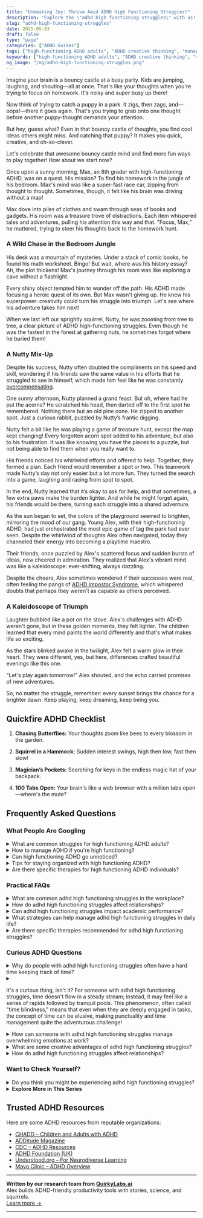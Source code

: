 ```yaml
---
title: "Unmasking Joy: Thrive Amid ADHD High Functioning Struggles!"
description: "Explore the \"adhd high functioning struggles\" with us! Get cozy and uncover how your vibrant, bouncy-castle mind is not just busy but brilliantly creative. Feel seen and uplifted with every word!"
slug: "adhd-high-functioning-struggles"
date: 2025-05-03
draft: false
type: "page"
categories: ["ADHD Guides"]
tags: ["high-functioning ADHD adults", "ADHD creative thinking", "managing ADHD distractions", "ADHD focus strategies", "ADHD playful coping", "celebrating ADHD strengths", "ADHD thought process"]
keywords: ["high-functioning ADHD adults", "ADHD creative thinking", "managing ADHD distractions", "ADHD focus strategies", "ADHD playful coping", "celebrating ADHD strengths", "ADHD thought process"]
og_image: "/og/adhd-high-functioning-struggles.png"
---
```


Imagine your brain is a bouncy castle at a busy party. Kids are jumping, laughing, and shouting—all at once. That's like your thoughts when you're trying to focus on homework. It's noisy and super busy up there!

Now think of trying to catch a puppy in a park. It zigs, then zags, and—oops!—there it goes again. That's you trying to grab onto one thought before another puppy-thought demands your attention.

But hey, guess what? Even in that bouncy castle of thoughts, you find cool ideas others might miss. And catching that puppy? It makes you quick, creative, and oh-so-clever.

Let's celebrate that awesome bouncy castle mind and find more fun ways to play together! How about we start now?

Once upon a sunny morning, Max, an 8th grader with high-functioning ADHD, was on a quest. His mission? To find his homework in the jungle of his bedroom. Max's mind was like a super-fast race car, zipping from thought to thought. Sometimes, though, it felt like his brain was driving without a map!

Max dove into piles of clothes and swam through seas of books and gadgets. His room was a treasure trove of distractions. Each item whispered tales and adventures, pulling his attention this way and that. "Focus, Max," he muttered, trying to steer his thoughts back to the homework hunt.

### A Wild Chase in the Bedroom Jungle

His desk was a mountain of mysteries. Under a stack of comic books, he found his math worksheet. Bingo! But wait, where was his history essay? Ah, the plot thickens! Max's journey through his room was like exploring a cave without a flashlight.

Every shiny object tempted him to wander off the path. His ADHD made focusing a heroic quest of its own. But Max wasn't giving up. He knew his superpower: creativity could turn his struggle into triumph. Let's see where his adventure takes him next!

When we last left our sprightly squirrel, Nutty, he was zooming from tree to tree, a clear picture of ADHD high-functioning struggles. Even though he was the fastest in the forest at gathering nuts, he sometimes forgot where he buried them!

### A Nutty Mix-Up

Despite his success, Nutty often doubted the compliments on his speed and skill, wondering if his friends saw the same value in his efforts that he struggled to see in himself, which made him feel like he was constantly [overcompensating](/pages/adhd-overcompensating/).

One sunny afternoon, Nutty planned a grand feast. But oh, where had he put the acorns? He scratched his head, then darted off to the first spot he remembered. Nothing there but an old pine cone. He zipped to another spot. Just a curious rabbit, puzzled by Nutty’s frantic digging.

Nutty felt a bit like he was playing a game of treasure hunt, except the map kept changing! Every forgotten acorn spot added to his adventure, but also to his frustration. It was like knowing you have the pieces to a puzzle, but not being able to find them when you really want to.

His friends noticed his whirlwind efforts and offered to help. Together, they formed a plan. Each friend would remember a spot or two. This teamwork made Nutty’s day not only easier but a lot more fun. They turned the search into a game, laughing and racing from spot to spot.

In the end, Nutty learned that it’s okay to ask for help, and that sometimes, a few extra paws make the burden lighter. And while he might forget again, his friends would be there, turning each struggle into a shared adventure.

As the sun began to set, the colors of the playground seemed to brighten, mirroring the mood of our gang. Young Alex, with their high-functioning ADHD, had just orchestrated the most epic game of tag the park had ever seen. Despite the whirlwind of thoughts Alex often navigated, today they channeled their energy into becoming a playtime maestro.

Their friends, once puzzled by Alex's scattered focus and sudden bursts of ideas, now cheered in admiration. They realized that Alex's vibrant mind was like a kaleidoscope: ever-shifting, always dazzling.

Despite the cheers, Alex sometimes wondered if their successes were real, often feeling the pangs of [ADHD Impostor Syndrome](/pages/adhd-impostor-syndrome/), which whispered doubts that perhaps they weren't as capable as others perceived.

### A Kaleidoscope of Triumph

Laughter bubbled like a pot on the stove. Alex's challenges with ADHD weren't gone, but in these golden moments, they felt lighter. The children learned that every mind paints the world differently and that's what makes life so exciting.

As the stars blinked awake in the twilight, Alex felt a warm glow in their heart. They were different, yes, but here, differences crafted beautiful evenings like this one.

"Let's play again tomorrow!" Alex shouted, and the echo carried promises of new adventures.

So, no matter the struggle, remember: every sunset brings the chance for a brighter dawn. Keep playing, keep dreaming, keep being you.

## Quickfire ADHD Checklist

1. **Chasing Butterflies:** Your thoughts zoom like bees to every blossom in the garden.

2. **Squirrel in a Hammock:** Sudden interest swings, high then low, fast then slow!

3. **Magician’s Pockets:** Searching for keys in the endless magic hat of your backpack.

4. **100 Tabs Open:** Your brain's like a web browser with a million tabs open—where's the mute?

## Frequently Asked Questions



### What People Are Googling

<details><summary>What are common struggles for high functioning ADHD adults?</summary><p>Absolutely, it’s important to recognize that even high-functioning adults with ADHD may face unique challenges! Common struggles often include maintaining organization, managing time effectively, and keeping up with multiple tasks at once. Additionally, many experience difficulties with sustaining attention during less stimulating activities and may struggle with impulsivity in social or professional settings. It’s all part of navigating ADHD, and finding strategies that work for you can make a big difference in smoothing out these bumps in the road.</p></details>
<details><summary>How to manage ADHD if you're high functioning?</summary><p>Navigating ADHD when you're high-functioning might feel a bit like a stealth mission, where your struggles aren't always visible to others. Start by embracing structured routines and checklists to keep your day flowing smoothly. Don't hesitate to lean on tech tools like apps for task management or timers to break work into manageable chunks. Most importantly, remember to celebrate your successes, no matter how small, and give yourself plenty of grace on the tougher days. You're doing wonderfully, and every step forward is a victory!</p></details>
<details><summary>Can high functioning ADHD go unnoticed?</summary><p>Absolutely, it's quite common for high-functioning ADHD to go unnoticed, especially when someone is managing well in certain areas of their life. People often develop coping strategies that mask their ADHD symptoms, making it less obvious to others—and sometimes even to themselves—that they're struggling. It's like being a duck on a pond: on the surface, everything looks smooth, but underneath, there's a lot of hard paddling going on. Recognizing this is a big step toward understanding oneself better and finding the right kind of support.</p></details>
<details><summary>Tips for staying organized with high functioning ADHD?</summary><p>Absolutely, staying organized with high-functioning ADHD can feel like a juggling act, but there are some cozy strategies to help keep those balls in the air! Start by embracing tools that make you smile—think colorful planners, fun apps, or cute sticky notes to lighten the task of tracking tasks. Break your projects into small, manageable chunks and celebrate the completion of each one; this can help to maintain motivation and clarity. Lastly, remember that consistency beats perfection. Setting aside a regular time to plan and tidy up, even if it's just a few minutes each day, can make a world of difference without overwhelming you.</p></details>
<details><summary>Are there specific therapies for high functioning ADHD individuals?</summary><p>Absolutely, there are several therapy options tailored to help individuals with high-functioning ADHD thrive. Cognitive Behavioral Therapy (CBT) is especially popular as it helps in managing the challenges by changing unhelpful thinking and behavior patterns. Similarly, coaching focused on ADHD can be incredibly beneficial, helping to develop and reinforce organizational skills, time management, and goal-setting. These therapies provide practical tools and strategies, enabling individuals to navigate their daily lives more effectively and with greater confidence.</p></details>



### Practical FAQs

<details><summary>What are common adhd high functioning struggles in the workplace?</summary><p>Absolutely, navigating the workplace with high-functioning ADHD comes with its unique set of challenges. One common struggle might be managing time effectively, as it's easy to lose track of it when you're hyperfocused on one task or bouncing between multiple tasks. Another is maintaining organization, whether that's keeping a tidy workspace or prioritizing tasks in a way that doesn't feel overwhelming. Many also find that handling distractions and sustaining concentration during less engaging tasks can be tough. Remember, each of these struggles also brings with it a set of unique strengths, and finding strategies that work for you can really make a positive difference.</p></details>
<details><summary>How do adhd high functioning struggles affect relationships?</summary><p>Absolutely, navigating relationships with high-functioning ADHD can indeed have its unique challenges, but knowing what these are can really help in managing them. Often, difficulties with time management, forgetfulness, or impulsivity in conversations might lead to misunderstandings or frustrations. However, open communication about these challenges can not only increase understanding between partners but also strengthen the bond. By working together and perhaps establishing gentle reminders or systems, you can create a supportive environment that allows both partners to thrive.</p></details>
<details><summary>Can adhd high functioning struggles impact academic performance?</summary><p>Absolutely, it's quite common for individuals with high-functioning ADHD to face challenges in their academic performance. Even if someone is highly capable, ADHD can make it tricky to stay organized, keep track of assignments, and maintain focus during lectures or while studying. It's important to remember that these difficulties don't reflect your intelligence or potential; they're just a part of navigating ADHD. There are many strategies and supports that can help manage these challenges, so reaching out for help can be a great step towards academic success.</p></details>
<details><summary>What strategies can help manage adhd high functioning struggles in daily life?</summary><p>Absolutely, managing ADHD, especially when you're high-functioning, can sometimes feel like juggling with too many balls in the air! One effective strategy is to create structured routines to reduce the number of decisions you need to make daily. Using tools like planners or digital apps can help you keep track of tasks and appointments, which can be a huge relief. Also, don't underestimate the power of short, regular breaks to recharge your brain – they can significantly boost your focus and productivity. Remember, finding what uniquely works for you is like crafting a cozy, personalized recipe for success!</p></details>
<details><summary>Are there specific therapies recommended for adhd high functioning struggles?</summary><p>Absolutely, there are several therapeutic approaches that can be really beneficial for managing high-functioning ADHD! Cognitive Behavioral Therapy (CBT) is often recommended as it helps in restructuring thought patterns and reducing negative behaviors through practical skills. Another helpful approach is coaching, which focuses on organizing tasks and setting achievable goals. Additionally, mindfulness and relaxation techniques can be wonderful in managing impulsivity and increasing focus. Each of these therapies can be tailored to fit your unique needs and help you thrive.</p></details>



### Curious ADHD Questions

<details><summary>Why do people with adhd high functioning struggles often have a hard time keeping track of time?</summary><p>Absolutely, it's a common challenge and you're not alone in this! Folks with ADHD might struggle with time management because their brains process the passage of time differently. This is often referred to as "time blindness," where it can be tough to estimate how long tasks will take or to switch smoothly from one task to another. Implementing tools like timers, alarms, or visual time indicators can be really helpful to gently keep you on track without feeling overwhelmed. Remember, finding what uniquely works for you is a cozy journey of discovery.</p></details>
<details><summary><p>It's a curious thing, isn't it? For someone with adhd high functioning struggles, time doesn't flow in a steady stream; instead, it may feel like a series of rapids followed by tranquil pools. This phenomenon, often called "time blindness," means that even when they are deeply engaged in tasks, the concept of time can be elusive, making punctuality and time management quite the adventurous challenge!</p></summary><p>Absolutely, your description captures the experience perfectly! Time blindness can indeed make the passage of time feel unpredictable and often tricky to navigate for those with ADHD. This can turn what many see as straightforward tasks into a bit of a wild ride. The key is finding strategies that resonate with you, like setting multiple alarms or using a visual timer, to gently keep you anchored as you flow through your day. Remember, it's all about discovering what best supports your unique rhythm!</p></details>
<details><summary>How can someone with adhd high functioning struggles manage overwhelming emotions at work?</summary><p>Managing overwhelming emotions at work can definitely be a challenge, but you're not alone! One effective strategy is to create small, manageable breaks throughout your day. Use these moments to step away from your desk, breathe deeply, or enjoy a quick walk outside. Additionally, keeping a simple journal or notes app handy to jot down your thoughts and feelings can help organize your thoughts and make things feel more manageable. Remember, it's perfectly okay to tailor these strategies to what feels most soothing for you.</p></details>
<details><summary>What are some creative advantages of adhd high functioning struggles?</summary><p>Absolutely, there are some truly unique creative advantages that come with ADHD! Many people with ADHD tend to have a rapid-fire mind which allows them to make unexpected connections and come up with innovative ideas that others might not see. This nimbleness of thought can be a huge asset in creative fields like art, writing, or entrepreneurship, where being able to think outside the box is often celebrated. Plus, the intense hyperfocus that sometimes accompanies ADHD can allow for deep, passionate work on projects that really light your fire. Embracing these strengths can lead to wonderful, creative achievements.</p></details>
<details><summary>How do adhd high functioning struggles affect relationships?</summary><p>Absolutely, navigating relationships when you have high-functioning ADHD can indeed bring its unique set of challenges. You might find that things like forgetfulness, difficulty maintaining attention during conversations, or managing emotions can sometimes create misunderstandings or friction. However, it's important to remember that clear communication and mutual understanding can go a long way. By sharing your experiences and the ways ADHD affects you, and also by listening to your partner's experiences, you can build a stronger, more empathetic connection.</p></details>



### Want to Check Yourself?

<details><summary>Do you think you might be experiencing adhd high functioning struggles?</summary><p>Absolutely, feeling like you’re struggling despite being high-functioning can be quite common when it comes to ADHD. The term ‘high-functioning’ often means you're managing to meet various life demands but might still be facing internal challenges like maintaining focus, managing time, or dealing with impulsivity. Remember, ADHD manifests uniquely for everyone and can often go unnoticed when you're able to perform well in certain areas of life. It’s really great that you’re exploring this possibility—understanding more about how ADHD affects you can be the first step toward getting the right support and strategies in place.</p></details>

<script type="application/ld+json">
{
  "@context": "https://schema.org",
  "@type": "FAQPage",
  "mainEntity": [
    {
      "@type": "Question",
      "name": "What are common struggles for high functioning ADHD adults?",
      "acceptedAnswer": {
        "@type": "Answer",
        "text": "Absolutely, it\u2019s important to recognize that even high-functioning adults with ADHD may face unique challenges! Common struggles often include maintaining organization, managing time effectively, and keeping up with multiple tasks at once. Additionally, many experience difficulties with sustaining attention during less stimulating activities and may struggle with impulsivity in social or professional settings. It\u2019s all part of navigating ADHD, and finding strategies that work for you can make a big difference in smoothing out these bumps in the road."
      }
    },
    {
      "@type": "Question",
      "name": "How to manage ADHD if you're high functioning?",
      "acceptedAnswer": {
        "@type": "Answer",
        "text": "Navigating ADHD when you're high-functioning might feel a bit like a stealth mission, where your struggles aren't always visible to others. Start by embracing structured routines and checklists to keep your day flowing smoothly. Don't hesitate to lean on tech tools like apps for task management or timers to break work into manageable chunks. Most importantly, remember to celebrate your successes, no matter how small, and give yourself plenty of grace on the tougher days. You're doing wonderfully, and every step forward is a victory!"
      }
    },
    {
      "@type": "Question",
      "name": "Can high functioning ADHD go unnoticed?",
      "acceptedAnswer": {
        "@type": "Answer",
        "text": "Absolutely, it's quite common for high-functioning ADHD to go unnoticed, especially when someone is managing well in certain areas of their life. People often develop coping strategies that mask their ADHD symptoms, making it less obvious to others\u2014and sometimes even to themselves\u2014that they're struggling. It's like being a duck on a pond: on the surface, everything looks smooth, but underneath, there's a lot of hard paddling going on. Recognizing this is a big step toward understanding oneself better and finding the right kind of support."
      }
    },
    {
      "@type": "Question",
      "name": "Tips for staying organized with high functioning ADHD?",
      "acceptedAnswer": {
        "@type": "Answer",
        "text": "Absolutely, staying organized with high-functioning ADHD can feel like a juggling act, but there are some cozy strategies to help keep those balls in the air! Start by embracing tools that make you smile\u2014think colorful planners, fun apps, or cute sticky notes to lighten the task of tracking tasks. Break your projects into small, manageable chunks and celebrate the completion of each one; this can help to maintain motivation and clarity. Lastly, remember that consistency beats perfection. Setting aside a regular time to plan and tidy up, even if it's just a few minutes each day, can make a world of difference without overwhelming you."
      }
    },
    {
      "@type": "Question",
      "name": "Are there specific therapies for high functioning ADHD individuals?",
      "acceptedAnswer": {
        "@type": "Answer",
        "text": "Absolutely, there are several therapy options tailored to help individuals with high-functioning ADHD thrive. Cognitive Behavioral Therapy (CBT) is especially popular as it helps in managing the challenges by changing unhelpful thinking and behavior patterns. Similarly, coaching focused on ADHD can be incredibly beneficial, helping to develop and reinforce organizational skills, time management, and goal-setting. These therapies provide practical tools and strategies, enabling individuals to navigate their daily lives more effectively and with greater confidence."
      }
    }
  ]
}
</script>
<script type="application/ld+json">
{
  "@context": "https://schema.org",
  "@type": "Article",
  "author": {
    "@type": "Person",
    "name": "QuirkyLabs",
    "url": "https://quirkylabs.ai/about"
  },
  "headline": "\"Unmasking Joy: Thrive Amid ADHD High Functioning Struggles!\"",
  "mainEntityOfPage": "https://blog.quirkylabs.ai/pages/adhd-high-functioning-struggles/",
  "datePublished": "2025-05-03"
}
</script>
<script type="application/ld+json">
{
  "@context": "https://schema.org",
  "@type": "BreadcrumbList",
  "itemListElement": [
    {
      "@type": "ListItem",
      "position": 1,
      "name": "Home",
      "item": "https://quirkylabs.ai/"
    },
    {
      "@type": "ListItem",
      "position": 2,
      "name": "Blog",
      "item": "https://blog.quirkylabs.ai/"
    },
    {
      "@type": "ListItem",
      "position": 3,
      "name": "\"Unmasking Joy: Thrive Amid ADHD High Functioning Struggles!\"",
      "item": "https://blog.quirkylabs.ai/pages/adhd-high-functioning-struggles/"
    }
  ]
}
</script>

<details>
<summary><strong>Explore More in This Series</strong></summary>

- [Adhd Overexplaining Yourself](/pages/adhd-overexplaining-yourself/)
- [Adhd Working Hard To Fit In](/pages/adhd-working-hard-to-fit-in/)
- [Adhd Perfectionism](/pages/adhd-perfectionism/)
- [Adhd Fake Success](/pages/adhd-fake-success/)
- [Adhd Doing Too Much](/pages/adhd-doing-too-much/)
- [Adhd Validation Hunger](/pages/adhd-validation-hunger/)
- [Adhd Overcompensating](/pages/adhd-overcompensating/)
- [Adhd Hide Your Struggles](/pages/adhd-hide-your-struggles/)
</details>



## Trusted ADHD Resources

Here are some ADHD resources from reputable organizations:

- [CHADD – Children and Adults with ADHD](https://chadd.org)
- [ADDitude Magazine](https://www.additudemag.com)
- [CDC – ADHD Resources](https://www.cdc.gov/ncbddd/adhd)
- [ADHD Foundation (UK)](https://www.adhdfoundation.org.uk)
- [Understood.org – For Neurodiverse Learning](https://www.understood.org)
- [Mayo Clinic – ADHD Overview](https://www.mayoclinic.org/diseases-conditions/adhd)


---

**Written by our research team from [QuirkyLabs.ai](https://quirkylabs.ai)**  
Alex builds ADHD-friendly productivity tools with stories, science, and squirrels.  
[Learn more →](https://quirkylabs.ai)

---